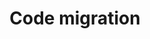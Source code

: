 ---
layout: tactic

title:  "Code migration"
tags:   energy-footprint
t-sort: "Awesome Tactic"
t-type: "Software Practice"
categories: green-software-practice
t-description: "To increase energy efficiency in devices where computation can be energy consuming, it is worth using software agents to move the task to another environment and gathering results when the computation is completed."
t-participant: "Software application developers"
t-artifact: 
t-context: "Cloud"
t-feature: 
t-intent: "Code migration"
t-targetQA: "Energy-efficiency"
t-relatedQA: 
t-measuredimpact:
t-source: "Procaccianti, G., Fernández, H., & Lago, P. (2019). Green Software in Practice: Empirical Validation and Assessment of Best Practices for Writing Energy-Efficient Software. Vrije Universiteit Amsterdam, October 2019."
t-source-doi: "NA"
---